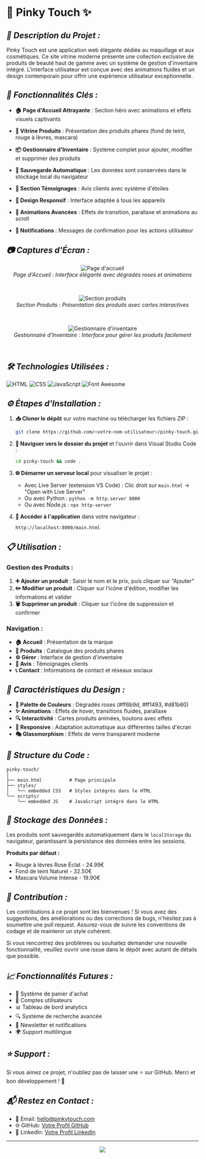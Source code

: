 # 💄 **Pinky Touch** ✨
## ***🌸 Description du Projet :***
Pinky Touch est une application web élégante dédiée au maquillage et aux cosmétiques. Ce site vitrine moderne présente une collection exclusive de produits de beauté haut de gamme avec un système de gestion d'inventaire intégré. L'interface utilisateur est conçue avec des animations fluides et un design contemporain pour offrir une expérience utilisateur exceptionnelle.

## ***🔧 Fonctionnalités Clés :***
- **🏠 Page d'Accueil Attrayante** : Section héro avec animations et effets visuels captivants
  
- **💅 Vitrine Produits** : Présentation des produits phares (fond de teint, rouge à lèvres, mascara)
  
- **📦 Gestionnaire d'Inventaire** : Système complet pour ajouter, modifier et supprimer des produits
  
- **💾 Sauvegarde Automatique** : Les données sont conservées dans le stockage local du navigateur
  
- **💬 Section Témoignages** : Avis clients avec système d'étoiles
  
- **📱 Design Responsif** : Interface adaptée à tous les appareils
  
- **🎨 Animations Avancées** : Effets de transition, parallaxe et animations au scroll
  
- **🔔 Notifications** : Messages de confirmation pour les actions utilisateur

## ***📷 Captures d'Écran :***
<p align="center">
  <img src="https://via.placeholder.com/800x400/ff6b9d/ffffff?text=Page+d%27Accueil+Pinky+Touch" alt="Page d'accueil"/>
  <br>
  <em>Page d'Accueil : Interface élégante avec dégradés roses et animations</em>
</p><br>

<p align="center">
  <img src="https://via.placeholder.com/800x400/ff1493/ffffff?text=Section+Produits" alt="Section produits"/>
  <br>
  <em>Section Produits : Présentation des produits avec cartes interactives</em>
</p><br>

<p align="center">
  <img src="https://via.placeholder.com/800x400/d81b60/ffffff?text=Gestionnaire+d%27Inventaire" alt="Gestionnaire d'inventaire"/>
  <br>
  <em>Gestionnaire d'Inventaire : Interface pour gérer les produits facilement</em>
</p><br>

## ***🛠️ Technologies Utilisées :***
![HTML](https://img.shields.io/badge/HTML-5-orange?logo=html5&logoColor=white) 
![CSS](https://img.shields.io/badge/CSS-3-blue?logo=css3&logoColor=white) 
![JavaScript](https://img.shields.io/badge/JavaScript-ES6-yellow?logo=javascript&logoColor=white)
![Font Awesome](https://img.shields.io/badge/Font_Awesome-6.0-purple?logo=fontawesome&logoColor=white)

## ***⚙️ Étapes d'Installation :***
1. **📥 Cloner le dépôt** sur votre machine ou télécharger les fichiers ZIP :
   ```bash
   git clone https://github.com/<votre-nom-utilisateur>/pinky-touch.git
   ```

2. **📂 Naviguer vers le dossier du projet** et l'ouvrir dans Visual Studio Code :
   ```bash
   cd pinky-touch && code .
   ```

3. **🌐 Démarrer un serveur local** pour visualiser le projet :
   - Avec Live Server (extension VS Code) : Clic droit sur `main.html` → "Open with Live Server"
   - Ou avec Python : `python -m http.server 8000`
   - Ou avec Node.js : `npx http-server`

4. **🚀 Accéder à l'application** dans votre navigateur :
   ```
   http://localhost:8000/main.html
   ```

## ***📋 Utilisation :***
### Gestion des Produits :
1. **➕ Ajouter un produit** : Saisir le nom et le prix, puis cliquer sur "Ajouter"
2. **✏️ Modifier un produit** : Cliquer sur l'icône d'édition, modifier les informations et valider
3. **🗑️ Supprimer un produit** : Cliquer sur l'icône de suppression et confirmer

### Navigation :
- **🏠 Accueil** : Présentation de la marque
- **💄 Produits** : Catalogue des produits phares
- **⚙️ Gérer** : Interface de gestion d'inventaire
- **💬 Avis** : Témoignages clients
- **📞 Contact** : Informations de contact et réseaux sociaux

## ***🎨 Caractéristiques du Design :***
- **🌈 Palette de Couleurs** : Dégradés roses (#ff6b9d, #ff1493, #d81b60)
- **✨ Animations** : Effets de hover, transitions fluides, parallaxe
- **🔍 Interactivité** : Cartes produits animées, boutons avec effets
- **📱 Responsive** : Adaptation automatique aux différentes tailles d'écran
- **🎭 Glassmorphism** : Effets de verre transparent moderne

## ***🔧 Structure du Code :***
```
pinky-touch/
│
├── main.html          # Page principale
├── styles/
│   └── embedded CSS   # Styles intégrés dans le HTML
└── scripts/
    └── embedded JS    # JavaScript intégré dans le HTML
```

## ***💾 Stockage des Données :***
Les produits sont sauvegardés automatiquement dans le `localStorage` du navigateur, garantissant la persistance des données entre les sessions.

**Produits par défaut :**
- Rouge à lèvres Rose Éclat - 24.99€
- Fond de teint Naturel - 32.50€
- Mascara Volume Intense - 19.90€

## ***🤝 Contribution :***
Les contributions à ce projet sont les bienvenues ! Si vous avez des suggestions, des améliorations ou des corrections de bugs, n'hésitez pas à soumettre une pull request. Assurez-vous de suivre les conventions de codage et de maintenir un style cohérent.

Si vous rencontrez des problèmes ou souhaitez demander une nouvelle fonctionnalité, veuillez ouvrir une issue dans le dépôt avec autant de détails que possible.

## ***📈 Fonctionnalités Futures :***
- 🛒 Système de panier d'achat
- 👤 Comptes utilisateurs
- 📊 Tableau de bord analytics
- 🔍 Système de recherche avancée
- 📧 Newsletter et notifications
- 🌍 Support multilingue

## ***⭐ Support :***
Si vous aimez ce projet, n'oubliez pas de laisser une ⭐ sur GitHub. Merci et bon développement ! 🚀

## ***📬 Restez en Contact :***
- 📧 Email: hello@pinkytouch.com
- 🌐 GitHub: [Votre Profil GitHub](https://github.com/votre-nom-utilisateur)
- 💼 LinkedIn: [Votre Profil LinkedIn](https://www.linkedin.com/in/votre-profil/)

---

<p align="center">
  <img src="https://capsule-render.vercel.app/api?type=waving&color=gradient&customColorList=12&height=60&section=footer"/>
</p>

